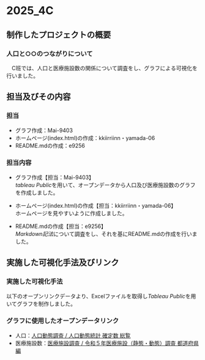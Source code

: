 # 2025_4C  

## 制作したプロジェクトの概要  
### 人口と○○のつながりについて
　C班では、人口と医療施設数の関係について調査をし、グラフによる可視化を行いました。
　

## 担当及びその内容  
### 担当
  * グラフ作成：Mai-9403
  * ホームページ(index.html)の作成：kkiirriinn・yamada-06
  * README.mdの作成：e9256
### 担当内容
  * グラフ作成【担当：Mai-9403】   
    *tableau Public*を用いて、オープンデータから人口及び医療施設数のグラフを作成しました。

  * ホームページ(index.html)の作成【担当：kkiirriinn・yamada-06】  
    ホームページを見やすいように作成しました。
    
  * README.mdの作成【担当：e9256】  
     *Markdown記法*について調査をし、それを基にREADME.mdの作成を行いました。

## 実施した可視化手法及びリンク  
### 実施した可視化手法  
  以下のオープンリンクデータより、Excelファイルを取得し*Tableau Public*を用いてグラフを制作しました。
### グラフに使用したオープンデータリンク
  * 人口：[人口動態調査 / 人口動態統計 確定数 総覧](https://www.e-stat.go.jp/stat-search/database?page=1&layout=datalist&cycle=7&toukei=00450011&tstat=000001028897&tclass1=000001053058&tclass2=000001053061&tclass3=000001053063&tclass4val=0&statdisp_id=0003411562)
  * 医療施設数：[医療施設調査 / 令和５年医療施設（静態・動態）調査 都道府県編](https://www.e-stat.go.jp/stat-search/database?page=1&layout=datalist&cycle=7&toukei=00450021&tstat=000001030908&tclass1=000001222880&tclass2=000001222882&tclass3val=0&statdisp_id=0004024800)

